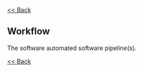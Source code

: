 [<< Back](../README.md)

## Workflow
The software automated software pipeline(s).

[<< Back](../README.md)